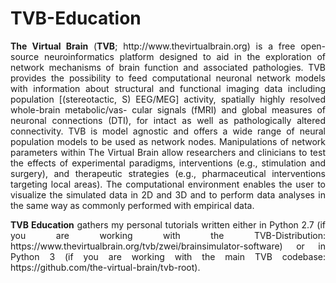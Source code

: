 # TVB-Education

<p align="justify"><b>The Virtual Brain</b> (<b>TVB</b>; <href>http://www.thevirtualbrain.org)</href> is a free open-source neuroinformatics platform designed to aid in the exploration of network mechanisms of brain function and associated pathologies. TVB provides the possibility to feed computational neuronal network models with information about structural and functional imaging data including population [(stereotactic, S) EEG/MEG] activity, spatially highly resolved whole-brain metabolic/vas- cular signals (fMRI) and global measures of neuronal connections (DTI), for intact as well as pathologically altered connectivity. TVB is model agnostic and offers a wide range of neural population models to be used as network nodes. Manipulations of network parameters within The Virtual Brain allow researchers and clinicians to test the effects of experimental paradigms, interventions (e.g., stimulation and surgery), and therapeutic strategies (e.g., pharmaceutical interventions targeting local areas). The computational environment enables the user to visualize the simulated data in 2D and 3D and to perform data analyses in the same way as commonly performed with empirical data.</p> 

<p align="justify"><b>TVB Education</b> gathers my personal tutorials written either in Python 2.7 (if you are working with the TVB-Distribution: <href>https://www.thevirtualbrain.org/tvb/zwei/brainsimulator-software</href>) or in Python 3 (if you are working with the main TVB codebase: <href>https://github.com/the-virtual-brain/tvb-root</href>).
